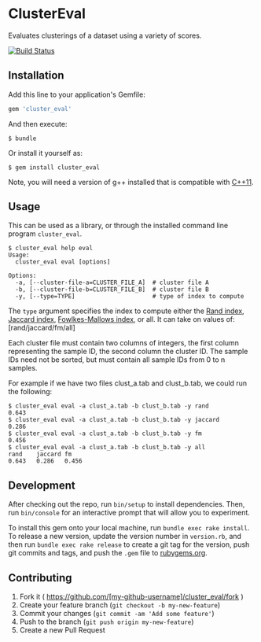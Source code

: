 # ClusterEval

Evaluates clusterings of a dataset using a variety of scores.

[![Build Status](https://travis-ci.org/sbonisso/cluster_eval.svg?branch=master)](https://travis-ci.org/sbonisso/cluster_eval)

## Installation

Add this line to your application's Gemfile:

```ruby
gem 'cluster_eval'
```

And then execute:

    $ bundle

Or install it yourself as:

    $ gem install cluster_eval

Note, you will need a version of g++ installed that is compatible with [C++11](https://gcc.gnu.org/projects/cxx0x.html).

## Usage

This can be used as a library, or through the installed command line program `cluster_eval`.

```
$ cluster_eval help eval 
Usage:
  cluster_eval eval [options]

Options:
  -a, [--cluster-file-a=CLUSTER_FILE_A]  # cluster file A
  -b, [--cluster-file-b=CLUSTER_FILE_B]  # cluster file B
  -y, [--type=TYPE]                      # type of index to compute
```

The `type` argument specifies the index to compute either the [Rand index](http://en.wikipedia.org/wiki/Rand_index), [Jaccard index](http://en.wikipedia.org/wiki/Jaccard_index), [Fowlkes-Mallows index](http://en.wikipedia.org/wiki/Fowlkes%E2%80%93Mallows_index), or all. 
It can take on values of: [rand/jaccard/fm/all]

Each cluster file must contain two columns of integers, the first column representing the sample ID, the second column the cluster ID. The sample IDs need not be sorted, but must contain all sample IDs from 0 to n samples.

For example if we have two files clust_a.tab and clust_b.tab, we could run the following:

```
$ cluster_eval eval -a clust_a.tab -b clust_b.tab -y rand
0.643
$ cluster_eval eval -a clust_a.tab -b clust_b.tab -y jaccard
0.286
$ cluster_eval eval -a clust_a.tab -b clust_b.tab -y fm
0.456
$ cluster_eval eval -a clust_a.tab -b clust_b.tab -y all
rand	jaccard	fm
0.643	0.286	0.456
```


## Development

After checking out the repo, run `bin/setup` to install dependencies. Then, run `bin/console` for an interactive prompt that will allow you to experiment.

To install this gem onto your local machine, run `bundle exec rake install`. To release a new version, update the version number in `version.rb`, and then run `bundle exec rake release` to create a git tag for the version, push git commits and tags, and push the `.gem` file to [rubygems.org](https://rubygems.org).

## Contributing

1. Fork it ( https://github.com/[my-github-username]/cluster_eval/fork )
2. Create your feature branch (`git checkout -b my-new-feature`)
3. Commit your changes (`git commit -am 'Add some feature'`)
4. Push to the branch (`git push origin my-new-feature`)
5. Create a new Pull Request
